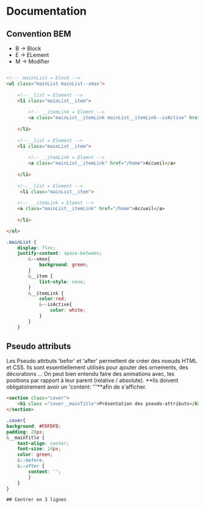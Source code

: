 # Documentation 

## Convention BEM

* B -> Block 
* E -> ELement
* M -> Modifier 


```html

<!--- maintList = block -->
<ul class="mainList mainList--xmas"> 
    
    <!--__list = Element -->
    <li class="mainList__item">
    
        <!-- __itemLink = Elemnt -->    
        <a class="mainList__itemLink mainList__itemLink--isActive" href="/home">Accueil</a>
    
    </li>
        
    <!--__list = Element -->
    <li class="mainList__item">
            
        <!-- __itemLink = Elemnt --> 
        <a class="mainList__itemLink" href="/home">Accueil</a>
    
    </li>
    
    <!--__list = Element -->
     <li class="mainList__item">
            
    <!-- __itemLink = Elemnt -->
    <a class="mainList__itemLink" href="/home">Accueil</a>
    
    </li>

</ul>

```

```css
.mainList {
    display: flex;
    justify-content: space-between;
        &--xmax{
            background: green;
        }
        &__item {
            list-style: none;
        }
        &__itemLink {
            color:red;
            &--isActive{
                color: white;
            }
        }
    }

```

## Pseudo attributs 

Les Pseudo attrbuts 'befor' et 'after' permettent de créer des noeuds HTML et CSS.
Ils sont essentiellement utilisés pour ajouter des ornements, des décorations ... On peut bien entendu faire des animations avec, les positions par rapport à leur parent (relative / absolute). **Ils doivent obligatoirement avoir un 'content: '''**afin de s'afficher.

```html
<section class="cover">
    <h1 class ="cover__mainTitle">Présentation des pseudo-attributs</h1>
</section>
```

```css
.cover{
background: #FDFDFD;
padding: 20px;
&__mainTitle {
    text-align: center;
    font-size: 24px;
    color: green;
    &::before,
    &::after {
        content: '';
        }
    }  
}

## Centrer en 3 lignes 